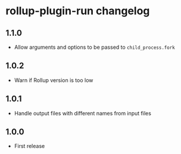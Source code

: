# rollup-plugin-run changelog

## 1.1.0

* Allow arguments and options to be passed to `child_process.fork`

## 1.0.2

* Warn if Rollup version is too low

## 1.0.1

* Handle output files with different names from input files

## 1.0.0

* First release